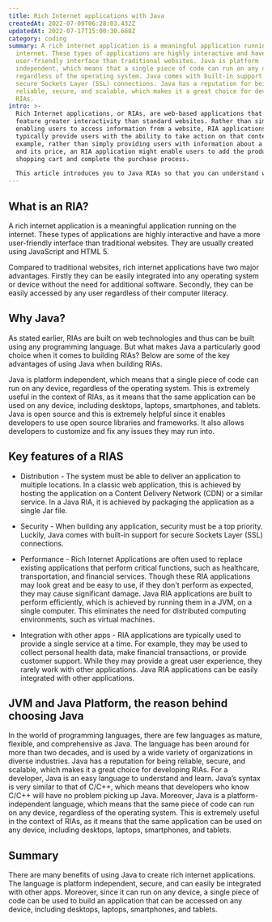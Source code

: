 ```yaml
---
title: Rich Internet applications with Java
createdAt: 2022-07-09T06:28:03.432Z
updatedAt: 2022-07-17T15:00:30.668Z
category: coding
summary: A rich internet application is a meaningful application running on the
  internet. These types of applications are highly interactive and have a more
  user-friendly interface than traditional websites. Java is platform
  independent, which means that a single piece of code can run on any device,
  regardless of the operating system. Java comes with built-in support for
  secure Sockets Layer (SSL) connections. Java has a reputation for being
  reliable, secure, and scalable, which makes it a great choice for developing
  RIAs.
intro: >-
  Rich Internet applications, or RIAs, are web-based applications that
  feature greater interactivity than standard websites. Rather than simply
  enabling users to access information from a website, RIA applications
  typically provide users with the ability to take action on that content. For
  example, rather than simply providing users with information about a product
  and its price, an RIA application might enable users to add the product to a
  shopping cart and complete the purchase process.

  This article introduces you to Java RIAs so that you can understand why Java developers should use it for developing RIAs. The scope of this article is to explain you why Java is particularly suited for developing these applications and why you should consider using it if you’re planning on creating one.
---
```


## What is an RIA?

A rich internet application is a meaningful application running on the internet. These types of applications are highly interactive and have a more user-friendly interface than traditional websites. They are usually created using JavaScript and HTML 5.

Compared to traditional websites, rich internet applications have two major advantages. Firstly they can be easily integrated into any operating system or device without the need for additional software. Secondly, they can be easily accessed by any user regardless of their computer literacy.

## Why Java?

As stated earlier, RIAs are built on web technologies and thus can be built using any programming language. But what makes Java a particularly good choice when it comes to building RIAs? Below are some of the key advantages of using Java when building RIAs.

Java is platform independent, which means that a single piece of code can run on any device, regardless of the operating system. This is extremely useful in the context of RIAs, as it means that the same application can be used on any device, including desktops, laptops, smartphones, and tablets.
Java is open source and this is extremely helpful since it enables developers to use open source libraries and frameworks. It also allows developers to customize and fix any issues they may run into.

## Key features of a RIAS

- Distribution - The system must be able to deliver an application to multiple locations. In a classic web application, this is achieved by hosting the application on a Content Delivery Network (CDN) or a similar service. In a Java RIA, it is achieved by packaging the application as a single Jar file.

- Security - When building any application, security must be a top priority. Luckily, Java comes with built-in support for secure Sockets Layer (SSL) connections.

- Performance - Rich Internet Applications are often used to replace existing applications that perform critical functions, such as healthcare, transportation, and financial services. Though these RIA applications may look great and be easy to use, if they don't perform as expected, they may cause significant damage. Java RIA applications are built to perform efficiently, which is achieved by running them in a JVM, on a single computer. This eliminates the need for distributed computing environments, such as virtual machines.

- Integration with other apps - RIA applications are typically used to provide a single service at a time. For example, they may be used to collect personal health data, make financial transactions, or provide customer support. While they may provide a great user experience, they rarely work with other applications. Java RIA applications can be easily integrated with other applications.

## JVM and Java Platform, the reason behind choosing Java

In the world of programming languages, there are few languages as mature, flexible, and comprehensive as Java. The language has been around for more than two decades, and is used by a wide variety of organizations in diverse industries.
Java has a reputation for being reliable, secure, and scalable, which makes it a great choice for developing RIAs.
For a developer, Java is an easy language to understand and learn. Java’s syntax is very similar to that of C/C++, which means that developers who know C/C++ will have no problem picking up Java.
Moreover, Java is a platform-independent language, which means that the same piece of code can run on any device, regardless of the operating system. This is extremely useful in the context of RIAs, as it means that the same application can be used on any device, including desktops, laptops, smartphones, and tablets.

## Summary

There are many benefits of using Java to create rich internet applications. The language is platform independent, secure, and can easily be integrated with other apps. Moreover, since it can run on any device, a single piece of code can be used to build an application that can be accessed on any device, including desktops, laptops, smartphones, and tablets.
